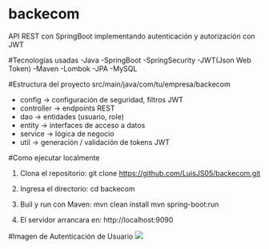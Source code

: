 # backecom
API REST con SpringBoot implementando autenticación y autorización con JWT

#Tecnologías usadas
-Java
-SpringBoot
-SpringSecurity
-JWT(Json Web Token)
-Maven
-Lombok
-JPA
-MySQL


#Estructura del proyecto
src/main/java/com/tu/empresa/backecom
- config -> configuración de seguridad, filtros JWT
- controller -> endpoints REST
- dao -> entidades (usuario, role)
- entity -> interfaces de acceso a datos
- service -> lógica de negocio
- util -> generación / validación de tokens JWT


#Como ejecutar localmente
1. Clona el repositorio:
git clone https://github.com/LuisJS05/backecom.git

2. Ingresa el directorio:
cd backecom

3. Buil y run con Maven:
mvn clean install
mvn spring-boot:run

4. El servidor arrancara en:
http://localhost:9090

#Imagen de Autenticación de Usuario
![](AutenticaciónUsuario.PNG)
